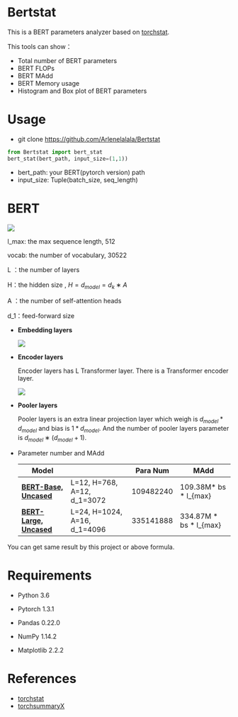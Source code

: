 # Bertstat

This is a BERT parameters analyzer based on [torchstat](https://github.com/Swall0w/torchstat).  

This tools can show：

- Total number of BERT parameters
- BERT FLOPs
- BERT MAdd
- BERT Memory usage
- Histogram and Box plot of BERT parameters



# Usage

* git clone https://github.com/Arlenelalala/Bertstat

```python
from Bertstat import bert_stat
bert_stat(bert_path, input_size=(1,1))
```

* bert_path: your BERT(pytorch version) path
* input_size: Tuple(batch_size, seq_length)



# BERT 

![](https://i.imgur.com/PuKEb5T.jpg) 

l_max: the max sequence length, 512

vocab: the number of vocabulary, 30522

L ：the number of layers 

H：the hidden size , $H=d_{model}=d_k∗A$

A ：the number of self-attention heads

d_1：feed-forward size

* **Embedding layers**

  ![](https://i.imgur.com/6Zuk9fY.jpg)

* **Encoder layers**

  Encoder layers has L Transformer layer. There is a Transformer encoder layer.

  ![](https://i.imgur.com/Cuef0q8.jpg)

* **Pooler layers**

  Pooler layers is an extra linear projection layer which weigh is $d_{model} * d_{model}$ and bias is $1*d_{model}$. 
  And the number of pooler layers parameter is $d_{model}∗(d_{model}+1)$.

* Parameter number and MAdd

    | Model                                                        |                                    | Para Num  | MAdd                     |
  | ------------------------------------------------------------ | ---------------------------------- | --------- | ------------------------ |
  | **[BERT-Base,   Uncased](https://storage.googleapis.com/bert_models/2018_10_18/uncased_L-12_H-768_A-12.zip)** |   L=12,  H=768, A=12, d_1=3072   | 109482240 | 109.38M* bs * l_{max}   |
  | **[BERT-Large,   Uncased](https://storage.googleapis.com/bert_models/2018_10_18/uncased_L-24_H-1024_A-16.zip)** |   L=24, H=1024, A=16, d_1=4096   | 335141888 |   334.87M * bs * l_{max} |
  

You can get same result by this project or above formula.

  

# Requirements

- Python 3.6

- Pytorch 1.3.1

- Pandas 0.22.0

- NumPy 1.14.2

- Matplotlib 2.2.2

  

# References

* [torchstat](https://github.com/Swall0w/torchstat)
* [torchsummaryX](https://github.com/nmhkahn/torchsummaryX)

